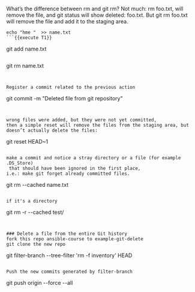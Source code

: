 What’s the difference between rm and git rm? Not much: rm foo.txt,
will remove the file, and git status will show deleted: foo.txt.
But git rm foo.txt will remove the file and add it to the staging area.

```
echo "hme "  >> name.txt
```{{execute T1}}

```
git add name.txt
```{{execute T1}}

```
git rm name.txt
```{{execute T1}}


Register a commit related to the previous action 
```
git commit -m "Deleted file from git repository"
```{{ execute T1 }}


wrong files were added, but they were not yet committed, 
then a simple reset will remove the files from the staging area, but doesn’t actually delete the files:

```
git reset HEAD~1
```{{ execute T1 }}

make a commit and notice a stray directory or a file (for example .DS_Store)
 that should have been ignored in the first place, 
i.e.: make git forget already committed files.

```
git rm --cached name.txt
```{{ execute T1 }}

if it's a directory 
```
git rm -r --cached test/
```{{ copy }}


### Delete a file from the entire Git history 
fork this repo ansible-course to example-git-delete   
git clone the new repo 
```
git filter-branch --tree-filter 'rm -f inventory' HEAD
```{{ execute T1 }}

Push the new commits generated by filter-branch
```
git push origin --force --all
```{{ execute T1 }}
